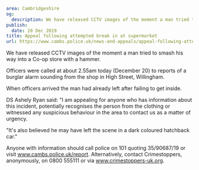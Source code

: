 ```yaml
area: Cambridgeshire
og:
  description: We have released CCTV images of the moment a man tried to smash his way into a Co-op store with a hammer.
publish:
  date: 20 Dec 2019
title: Appeal following attempted break in at supermarket
url: https://www.cambs.police.uk/news-and-appeals/appeal-following-attempted-break-in-at-supermarket
```

We have released CCTV images of the moment a man tried to smash his way into a Co-op store with a hammer.

Officers were called at about 2.55am today (December 20) to reports of a burglar alarm sounding from the shop in High Street, Willingham.

When officers arrived the man had already left after failing to get inside.

DS Ashely Ryan said: "I am appealing for anyone who has information about this incident, potentially recognises the person from the clothing or witnessed any suspicious behaviour in the area to contact us as a matter of urgency.

"It's also believed he may have left the scene in a dark coloured hatchback car."

Anyone with information should call police on 101 quoting 35/90687/19 or visit www.cambs.police.uk/report. Alternatively, contact Crimestoppers, anonymously, on 0800 555111 or via www.crimestoppers-uk.org.

